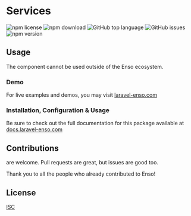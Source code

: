 # Services

![npm license](https://img.shields.io/npm/l/@enso-ui/services.svg) 
![npm download](https://img.shields.io/npm/dm/@enso-ui/services.svg) 
![GitHub top language](https://img.shields.io/github/languages/top/enso-ui/services.svg) 
![GitHub issues](https://img.shields.io/github/issues/enso-ui/services.svg) 
![npm version](https://img.shields.io/npm/v/@enso-ui/services.svg) 

## Usage
The component cannot be used outside of the Enso ecosystem.

### Demo

For live examples and demos, you may visit [laravel-enso.com](https://www.laravel-enso.com)

### Installation, Configuration & Usage

Be sure to check out the full documentation for this package available at [docs.laravel-enso.com](https://docs.laravel-enso.com/frontend/services.html)

## Contributions

are welcome. Pull requests are great, but issues are good too.

Thank you to all the people who already contributed to Enso!

## License

[ISC](https://opensource.org/licenses/ISC)
